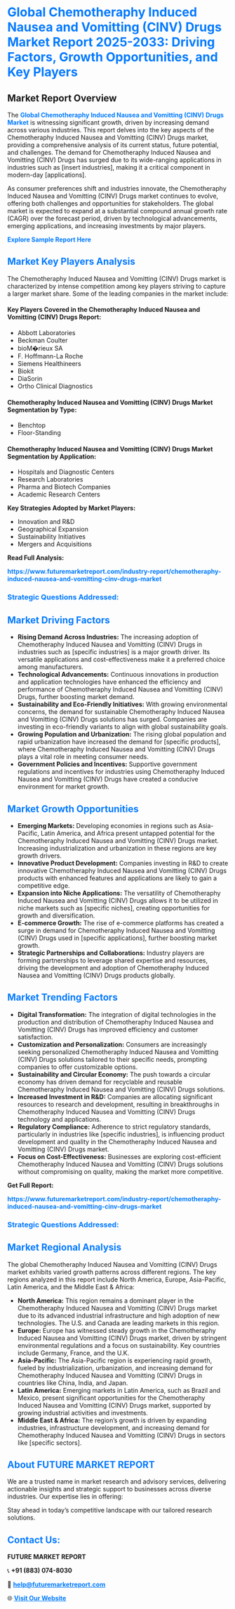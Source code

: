 <h1 style="color: #007BFF;">Global Chemotheraphy Induced Nausea and Vomitting (CINV) Drugs Market Report 2025-2033: Driving Factors, Growth Opportunities, and Key Players</h1>

<section id="overview">
<h2>Market Report Overview</h2>
<p>The <a href="https://www.futuremarketreport.com/industry-report/chemotheraphy-induced-nausea-and-vomitting-cinv-drugs-market" style="color: #007BFF; text-decoration: none;"><strong>Global Chemotheraphy Induced Nausea and Vomitting (CINV) Drugs Market</strong></a> is witnessing significant growth, driven by increasing demand across various industries. This report delves into the key aspects of the Chemotheraphy Induced Nausea and Vomitting (CINV) Drugs market, providing a comprehensive analysis of its current status, future potential, and challenges. The demand for Chemotheraphy Induced Nausea and Vomitting (CINV) Drugs has surged due to its wide-ranging applications in industries such as [insert industries], making it a critical component in modern-day [applications].</p>
<p>As consumer preferences shift and industries innovate, the Chemotheraphy Induced Nausea and Vomitting (CINV) Drugs market continues to evolve, offering both challenges and opportunities for stakeholders. The global market is expected to expand at a substantial compound annual growth rate (CAGR) over the forecast period, driven by technological advancements, emerging applications, and increasing investments by major players.</p>
</section>

<section id="overview">
<p><a href="https://www.futuremarketreport.com/request-sample/reportId=32140" style="color: #007BFF; text-decoration: none;"><strong>Explore Sample Report Here</strong></a></p>
</section>

<section id="key-players">
<h2 style="color: #007BFF;">Market Key Players Analysis</h2>
<p>The Chemotheraphy Induced Nausea and Vomitting (CINV) Drugs market is characterized by intense competition among key players striving to capture a larger market share. Some of the leading companies in the market include:</p>
<h4>Key Players Covered in the Chemotheraphy Induced Nausea and Vomitting (CINV) Drugs Report:</h4>
<ul><li>Abbott Laboratories</li><li>Beckman Coulter</li><li>bioM�rieux SA</li><li>F. Hoffmann-La Roche</li><li>Siemens Healthineers</li><li>Biokit</li><li>DiaSorin</li><li>Ortho Clinical Diagnostics</li></ul>
<h4>Chemotheraphy Induced Nausea and Vomitting (CINV) Drugs Market Segmentation by Type:</h4>
<ul><li>Benchtop</li><li>Floor-Standing</li></ul>

<h4>Chemotheraphy Induced Nausea and Vomitting (CINV) Drugs Market Segmentation by Application:</h4>
<ul><li>Hospitals and Diagnostic Centers</li><li>Research Laboratories</li><li>Pharma and Biotech Companies</li><li>Academic Research Centers</li></ul>
<p><strong>Key Strategies Adopted by Market Players:</strong></p>
<ul>
<li>Innovation and R&D</li>
<li>Geographical Expansion</li>
<li>Sustainability Initiatives</li>
<li>Mergers and Acquisitions</li>
</ul>
</section>

<section>
<p><strong>Read Full Analysis: </strong></p><a href="https://www.futuremarketreport.com/industry-report/chemotheraphy-induced-nausea-and-vomitting-cinv-drugs-market" style="color: #007BFF; text-decoration: none;"><strong>https://www.futuremarketreport.com/industry-report/chemotheraphy-induced-nausea-and-vomitting-cinv-drugs-market</strong></a>
<h3 style="color: #007BFF;">Strategic Questions Addressed:</h3>
</section>

<section id="driving-factors">
<h2 style="color: #007BFF;">Market Driving Factors</h2>
<ul>
<li><strong>Rising Demand Across Industries:</strong> The increasing adoption of Chemotheraphy Induced Nausea and Vomitting (CINV) Drugs in industries such as [specific industries] is a major growth driver. Its versatile applications and cost-effectiveness make it a preferred choice among manufacturers.</li>
<li><strong>Technological Advancements:</strong> Continuous innovations in production and application technologies have enhanced the efficiency and performance of Chemotheraphy Induced Nausea and Vomitting (CINV) Drugs, further boosting market demand.</li>
<li><strong>Sustainability and Eco-Friendly Initiatives:</strong> With growing environmental concerns, the demand for sustainable Chemotheraphy Induced Nausea and Vomitting (CINV) Drugs solutions has surged. Companies are investing in eco-friendly variants to align with global sustainability goals.</li>
<li><strong>Growing Population and Urbanization:</strong> The rising global population and rapid urbanization have increased the demand for [specific products], where Chemotheraphy Induced Nausea and Vomitting (CINV) Drugs plays a vital role in meeting consumer needs.</li>
<li><strong>Government Policies and Incentives:</strong> Supportive government regulations and incentives for industries using Chemotheraphy Induced Nausea and Vomitting (CINV) Drugs have created a conducive environment for market growth.</li>
</ul>
</section>

<section id="growth-opportunities">
<h2 style="color: #007BFF;">Market Growth Opportunities</h2>
<ul>
<li><strong>Emerging Markets:</strong> Developing economies in regions such as Asia-Pacific, Latin America, and Africa present untapped potential for the Chemotheraphy Induced Nausea and Vomitting (CINV) Drugs market. Increasing industrialization and urbanization in these regions are key growth drivers.</li>
<li><strong>Innovative Product Development:</strong> Companies investing in R&D to create innovative Chemotheraphy Induced Nausea and Vomitting (CINV) Drugs products with enhanced features and applications are likely to gain a competitive edge.</li>
<li><strong>Expansion into Niche Applications:</strong> The versatility of Chemotheraphy Induced Nausea and Vomitting (CINV) Drugs allows it to be utilized in niche markets such as [specific niches], creating opportunities for growth and diversification.</li>
<li><strong>E-commerce Growth:</strong> The rise of e-commerce platforms has created a surge in demand for Chemotheraphy Induced Nausea and Vomitting (CINV) Drugs used in [specific applications], further boosting market growth.</li>
<li><strong>Strategic Partnerships and Collaborations:</strong> Industry players are forming partnerships to leverage shared expertise and resources, driving the development and adoption of Chemotheraphy Induced Nausea and Vomitting (CINV) Drugs products globally.</li>
</ul>
</section>

<section id="trending-factors">
<h2 style="color: #007BFF;">Market Trending Factors</h2>
<ul>
<li><strong>Digital Transformation:</strong> The integration of digital technologies in the production and distribution of Chemotheraphy Induced Nausea and Vomitting (CINV) Drugs has improved efficiency and customer satisfaction.</li>
<li><strong>Customization and Personalization:</strong> Consumers are increasingly seeking personalized Chemotheraphy Induced Nausea and Vomitting (CINV) Drugs solutions tailored to their specific needs, prompting companies to offer customizable options.</li>
<li><strong>Sustainability and Circular Economy:</strong> The push towards a circular economy has driven demand for recyclable and reusable Chemotheraphy Induced Nausea and Vomitting (CINV) Drugs solutions.</li>
<li><strong>Increased Investment in R&D:</strong> Companies are allocating significant resources to research and development, resulting in breakthroughs in Chemotheraphy Induced Nausea and Vomitting (CINV) Drugs technology and applications.</li>
<li><strong>Regulatory Compliance:</strong> Adherence to strict regulatory standards, particularly in industries like [specific industries], is influencing product development and quality in the Chemotheraphy Induced Nausea and Vomitting (CINV) Drugs market.</li>
<li><strong>Focus on Cost-Effectiveness:</strong> Businesses are exploring cost-efficient Chemotheraphy Induced Nausea and Vomitting (CINV) Drugs solutions without compromising on quality, making the market more competitive.</li>
</ul>
</section>

<section>
<p><strong>Get Full Report: </strong></p><a href="https://www.futuremarketreport.com/industry-report/chemotheraphy-induced-nausea-and-vomitting-cinv-drugs-market" style="color: #007BFF; text-decoration: none;"><strong>https://www.futuremarketreport.com/industry-report/chemotheraphy-induced-nausea-and-vomitting-cinv-drugs-market</strong></a>
<h3 style="color: #007BFF;">Strategic Questions Addressed:</h3>
</section>


<section id="regional-analysis">
<h2 style="color: #007BFF;">Market Regional Analysis</h2>
<p>The global Chemotheraphy Induced Nausea and Vomitting (CINV) Drugs market exhibits varied growth patterns across different regions. The key regions analyzed in this report include North America, Europe, Asia-Pacific, Latin America, and the Middle East & Africa:</p>
<ul>
<li><strong>North America:</strong> This region remains a dominant player in the Chemotheraphy Induced Nausea and Vomitting (CINV) Drugs market due to its advanced industrial infrastructure and high adoption of new technologies. The U.S. and Canada are leading markets in this region.</li>
<li><strong>Europe:</strong> Europe has witnessed steady growth in the Chemotheraphy Induced Nausea and Vomitting (CINV) Drugs market, driven by stringent environmental regulations and a focus on sustainability. Key countries include Germany, France, and the U.K.</li>
<li><strong>Asia-Pacific:</strong> The Asia-Pacific region is experiencing rapid growth, fueled by industrialization, urbanization, and increasing demand for Chemotheraphy Induced Nausea and Vomitting (CINV) Drugs in countries like China, India, and Japan.</li>
<li><strong>Latin America:</strong> Emerging markets in Latin America, such as Brazil and Mexico, present significant opportunities for the Chemotheraphy Induced Nausea and Vomitting (CINV) Drugs market, supported by growing industrial activities and investments.</li>
<li><strong>Middle East & Africa:</strong> The region’s growth is driven by expanding industries, infrastructure development, and increasing demand for Chemotheraphy Induced Nausea and Vomitting (CINV) Drugs in sectors like [specific sectors].</li>
</ul>
</section>

<footer>
<h2 style="color: #007BFF;">About FUTURE MARKET REPORT</h2>
<p>We are a trusted name in market research and advisory services, delivering actionable insights and strategic support to businesses across diverse industries. Our expertise lies in offering:</p>

<p>Stay ahead in today’s competitive landscape with our tailored research solutions.</p>

<h2 style="color: #007BFF;">Contact Us:</h2>
<p><strong>FUTURE MARKET REPORT</strong></p>
<p>📞 <strong>+91 (883) 074-8030</strong></p>
<p>📧 <strong><a href="mailto:help@futuremarketreport.com" style="color: #007BFF;">help@futuremarketreport.com</a></strong></p>
<p>🌐 <strong><a href="https://www.futuremarketreport.com/" style="color: #007BFF;">Visit Our Website</a></strong></p>
</footer>